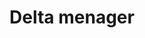 ---
title: "Delta menager"
url: /issoudun/delta-menager-route-de-reuilly/
shop: articles ménagers
---